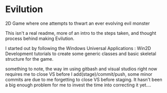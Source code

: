 # Evilution
2D Game where one attempts to thwart an ever evolving evil monster

This isn't a real readme, more of an intro to the steps taken, and thought process behind making Evilution.

I started out by following the Windows Universal Applications : Win2D Development tutorials to create some generic classes and basic skeletal structure for the game.

something to note, the way im using gitbash and visual studios right now requires me to close VS before I add(stage)/commit/push, some minor commits are due to me forgetting to close VS before staging. It hasn't been a big enough problem for me to invest the time into correcting it yet....

